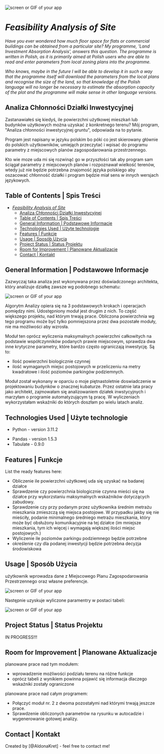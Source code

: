 ![screen or GIF of your app](./assets/logo.jpg)

<!-- Nie powinno się mieszać dwóch języków w dokumentacji. 
Albo trzymamy się angielskiego albo polskiego.
Dalsza część dokumentacji jest po polsku. -->
# *Feasibility Analysis of Site*

*Have you ever wondered how much floor space for flats or commercial buildings can be obtained from a particular site? My programme, 'Land Investment Absorption Analysis', answers this question.
The programme is written in Polish, as it is primarily aimed at Polish users who are able to read and enter parameters from local zoning plans into the programme.*

*Who knows, maybe in the future I will be able to develop it in such a way that the programme itself will download the parameters from the local plans and recognise the size of the land, so that knowledge of the Polish language will no longer be necessary to estimate the absorption capacity of the plot and the programme will make sense in other language versions.*

## Analiza Chłonności Działki Inwestycyjnej

Zastanawiałeś się kiedyś, ile powierzchni użytkowej mieszkań lub budynków użytkowych można uzyskać z konkretnego terenu? Mój program, "Analiza chłonności inwestycyjnej gruntu", odpowiada na to pytanie.
<!-- nie informuj o tym, dlaczego jest w języku polskim. 
Powiedz lepiej, że produkt jest specjalnie dopiasowany do polskiego odbiorcy -->
Program jest napisany w języku polskim bo póki co jest skierowany głównie do polskich użytkowników, umiejąch przeczytać i wpisać do programu parametry z miejscowych planów zagospodarowania przestrzennego.

Kto wie moze uda mi się rozwinąć go w przyszłości tak aby program sam ściągał parametry z miejscowych planów i rozpoznawał wielkość terenów, wtedy już nie będzie potrzebna znajomość języka polskiego aby oszacować chłonność działki i program będzie miał sens w innych wersjach językowych.

## Table of Contents | Spis Treści

- [*Feasibility Analysis of Site*](#feasibility-analysis-of-site)
  - [Analiza Chłonności Działki Inwestycyjnej](#analiza-chłonności-działki-inwestycyjnej)
  - [Table of Contents | Spis Treści](#table-of-contents--spis-treści)
  - [General Information | Podstawowe Informacje](#general-information--podstawowe-informacje)
  - [Technologies Used | Użyte technologie](#technologies-used--użyte-technologie)
  - [Features | Funkcje](#features--funkcje)
  - [Usage | Sposób Użycia](#usage--sposób-użycia)
  - [Project Status | Status Projektu](#project-status--status-projektu)
  - [Room for Improvement | Planowane Aktualizacje](#room-for-improvement--planowane-aktualizacje)
  - [Contact | Kontakt](#contact--kontakt)
<!-- * [License](#license) -->

## General Information | Podstawowe Informacje

Zazwyczaj taka analiza jest wykonywana przez doświadczonego architekta, który analizuje działkę zawsze wg podobnego schematu:

![screen or GIF of your app](./assets/full_analyse.jpg)

<!-- takie rzeczy pisz w komentarzach w kodzie. Lepiej się czyta przemyślenia przechodząc przez kod :) -->
Algorytm Analizy opiera się na 3 podstawowych krokach i operacjach pomiędzy nimi. Udostępniony moduł jest drugim z nich. To część większego projektu, nad którym trwają prace. Obliczona powierzchnia wg tego programu może być tylko pomniejszona przez dwa pozostałe moduły, nie ma możliwości aby wzrosła.

Moduł ten oprócz wyliczenia maksymalnych powierzchni całkowitych na podstawie współczynników podanych  prawie miejscowym, sprawdza dwa inne krytyczne parametry, które bardzo często ograniczają inwestycję. Są to:


- Ilość powierzchni biologicznie czynnej
- ilość wymaganych miejsc postojowych w przeliczeniu na metry kwadratowe i ilość poziomów parkingów podziemnych.

Moduł został wykonany w oparciu o moje piętnastoletnie doswiadczenie w projektowaniu budynków o znacznej kubaturze. Przez ostatnie lata pracy jako architekt, zajmowałam się analizowaniem działek inwstycyjnych i marzyłam o programie automatyzującym tą pracę. W wyliczeniach wykorzystałam wskaźniki do których doszłam po wielu latach analiz.

## Technologies Used | Użyte technologie

<!-- Polecam dopasować się pod wersję minor a nie bugfix tzn - Python 3.11 zamiast 3.11.2 
Pamiętaj że za niedługo pojawi się kolejna łatka i będziesz musiała poprawiać dokumentację.
Osobiście uważam, że jeżeli chcesz taki program wykorzystać komercyjnie to musisz podnosić też
wersję minor. -->
- Python - version 3.11.2
<!-- tutaj to samo -->
- Pandas - version 1.5.3
- Tabulate - 0.9.0

## Features | Funkcje

<!-- Nie powinno się mieszać dwóch języków w dokumentacji. 
Albo trzymamy się angielskiego albo polskiego :) -->
List the ready features here:

- Obliczenie ile powierzchni użytkowej uda się uzyskać na badanej działce
- Sprawdzenie czy powierzchnia biologicznie czynna mieści się na działce przy wykorzstaniu maksymalnych wskaźników dotyczących zabudowy.
- Sprawdzenie czy przy podanym przez użytkownika średnim metrażu mieszkania zmieszczą się miejsca postojowe. W przypadku jakby się nie mieściły, podanie minimalnego średniego metrażu mieszkania, który może być obsłużony komunikacyjnie na tej działce (im mniejsze mieszkania, tym ich więcej i wymagają większej ilości miejsc postojowych.)
- Wyliczenie ile poziomów parkingu podziemnego będzie potrzebne
- określenie czy dla podanej inwestycji będzie potrzebna decyzja środowiskowa

## Usage | Sposób Użycia

użytkownik wprowadza dane z Miejscowego Planu Zagospodarowania Przestrzennego oraz własne preferencje.

![screen or GIF of your app](./assets/Zrzut_ekranu_dane_wprowadzane.jpg)

Następnie uzyskuje wyliczone paramentry w postaci tabeli:

![screen or GIF of your app](./assets/Zrzut_ekranu_wynik.jpg)

## Project Status | Status Projektu

<!-- Wykorzystaj WIP (Work in Progress).
W ten sposób na git oznaczamy rzeczy do zrobienia. -->
IN PROGRESS!!!

<!-- Release Notes | Plan Rozwoju 
Powyżej branżowe nazwy po angielsku i polsku -->
## Room for Improvement | Planowane Aktualizacje

planowane prace nad tym modułem:
- wprowadzenie możliwości podziału terenu na różne funkcje
- oprócz tabeli z wynikiem powinna pojawić się informacja dlaczego wskaźniki zostały ograniczone

planowane prace nad całym programem:
- Połączyć moduł nr. 2 z dwoma pozostałymi nad którymi trwają jeszcze prace.
- Sprawdzenie obliczonych parametrów na rysunku w autocadzie i wygenerowanie gotowej analizy.

## Contact | Kontakt

Created by [@AldonaKret] - feel free to contact me!


